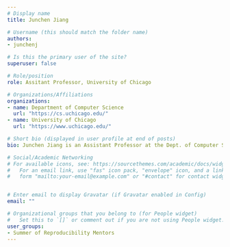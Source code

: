 ```yaml
---
# Display name
title: Junchen Jiang

# Username (this should match the folder name)
authors:
- junchenj

# Is this the primary user of the site?
superuser: false

# Role/position
role: Assitant Professor, University of Chicago

# Organizations/Affiliations
organizations:
- name: Department of Computer Science
  url: "https://cs.uchicago.edu/"
- name: University of Chicago
  url: "https://www.uchicago.edu/"

# Short bio (displayed in user profile at end of posts)
bio: Junchen Jiang is an Assistant Professor at the Dept. of Computer Science at the University of Chicago. His research applies state-of-the-art machine learning techniques to drastically improve the performance and reliability of large-scale networked systems.

# Social/Academic Networking
# For available icons, see: https://sourcethemes.com/academic/docs/widgets/#icons
#   For an email link, use "fas" icon pack, "envelope" icon, and a link in the
#   form "mailto:your-email@example.com" or "#contact" for contact widget.


# Enter email to display Gravatar (if Gravatar enabled in Config)
email: ""

# Organizational groups that you belong to (for People widget)
#   Set this to `[]` or comment out if you are not using People widget.  
user_groups:
- Summer of Reproducibility Mentors
---
```

